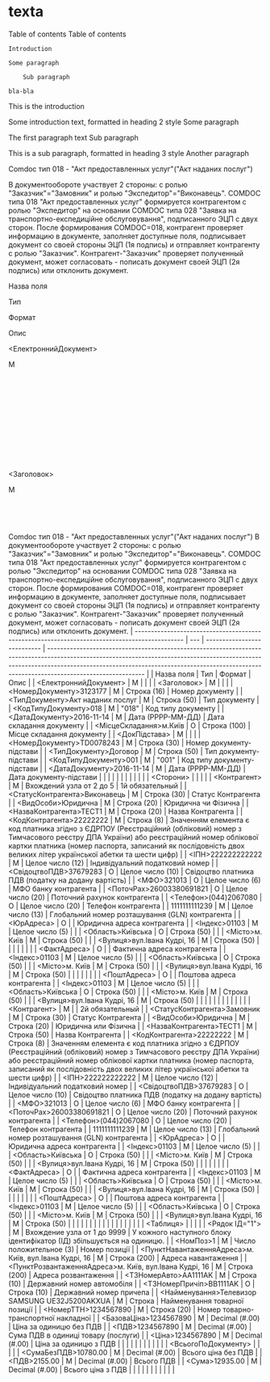# texta
Table of contents
Table of contents

    Introduction

    Some paragraph

        Sub paragraph

    bla-bla

This is the introduction

Some introduction text, formatted in heading 2 style
Some paragraph

The first paragraph text
Sub paragraph

This is a sub paragraph, formatted in heading 3 style
Another paragraph



Comdoc тип 018 - "Акт предоставленных услуг"("Акт наданих послуг")

В документообороте участвует 2 стороны: с ролью "Заказчик"="Замовник" и ролью "Экспедитор"="Виконавець". COMDOC типа 018 "Акт предоставленных услуг" формируется контрагентом с ролью "Экспедитор" на основании COMDOC типа 028 "Заявка на транспортно-експедиційне обслуговування", подписанного ЭЦП с двух сторон. После формирования COMDOC=018, контрагент проверяет информацию в документе, заполняет доступные поля, подписывает документ со своей стороны ЭЦП (1я подпись) и отправляет контрагенту с ролью "Заказчик". Контрагент-"Заказчик" проверяет полученный документ, может согласовать - пописать документ своей ЭЦП (2я подпись) или отклонить документ.

Назва поля
	

Тип
	

Формат
	

Опис

<ЕлектроннийДокумент>
	

M
	

​
	

​

​
	

​
	

​
	

​

<Заголовок>
	

M
	

​
	

​

Comdoc тип 018 - "Акт предоставленных услуг"("Акт наданих послуг") В документообороте участвует 2 стороны: с ролью "Заказчик"="Замовник" и ролью "Экспедитор"="Виконавець". COMDOC типа 018 "Акт предоставленных услуг" формируется контрагентом с ролью "Экспедитор" на основании COMDOC типа 028 "Заявка на транспортно-експедиційне обслуговування", подписанного ЭЦП с двух сторон. После формирования COMDOC=018, контрагент проверяет информацию в документе, заполняет доступные поля, подписывает документ со своей стороны ЭЦП (1я подпись) и отправляет контрагенту с ролью "Заказчик". Контрагент-"Заказчик" проверяет полученный документ, может согласовать - пописать документ своей ЭЦП (2я подпись) или отклонить документ. | --------------------------------------------------------------------------------------------- | --- | --------------------------- | ------------------------------------------------------------------------------------------------------------------------------------------------------------------------------------------------------------------------------------------------------------------------ | | Назва поля | Тип | Формат | Опис | | <ЕлектроннийДокумент> | M | | | | <Заголовок> | M | | | | <НомерДокументу>3123177 | M | Строка (16) | Номер документу | | <ТипДокументу>Акт наданих послуг | M | Строка (50) | Тип документу | | <КодТипуДокументу>018 | M | "018" | Код типу документу | | <ДатаДокументу>2016-11-14 | M | Дата (РРРР-ММ-ДД) | Дата складання документу | | <МісцеСкладання>м.Київ | О | Строка (100) | Місце складання документу | | <ДокПідстава> | M | | | | <НомерДокументу>TD0078243 | M | Строка (30) | Номер документу-підстави | | <ТипДокументу>Договор | M | Строка (50) | Тип документу-підстави | | <КодТипуДокументу>001 | M | "001" | Код типу документу-підстави | | <ДатаДокументу>2016-11-14 | M | Дата (РРРР-ММ-ДД) | Дата документу-підстави | | | | | | | | | | | | <Сторони> | | | | | <Контрагент> | M | Вхождений узла от 2 до 5 | 1й обязательный | | <СтатусКонтрагента>Виконавець | M | Строка (30) | Статус Контрагента | | <ВидОсоби>Юридична | M | Строка (20) | Юридична чи Фізична | | <НазваКонтрагента>ТЕСТ1 | M | Строка (20) | Назва Контрагента | | <КодКонтрагента>22222222 | M | Строка (8) | Значенням елемента є код платника згідно з ЄДРПОУ (Реєстраційний (обліковий) номер з Тимчасового реєстру ДПА України) або реєстраційний номер облікової картки платника (номер паспорта, записаний як послідовність двох великих літер української абетки та шести цифр) | | <ІПН>222222222222 | M | Целое число (12) | Індивідуальний податковий номер | | <СвідоцтвоПДВ>37679283 | О | Целое число (10) | Свідоцтво платника ПДВ (податку на додану вартість) | | <МФО>321013 | О | Целое число (6) | МФО банку контрагента | | <ПоточРах>26003380691821 | О | Целое число (20) | Поточний рахунок контрагента | | <Телефон>(044)2067080 | О | Целое число (20) | Телефон контрагента | | 1111111111239 | M | Целое число (13) | Глобальний номер розташування (GLN) контрагента | | <ЮрАдреса> | О | | Юридична адреса контрагента | | <Індекс>01103 | M | Целое число (5) | | | <Область>Київська | О | Строка (50) | | | <Місто>м. Київ | M | Строка (50) | | | <Вулиця>вул.Івана Кудрі, 16 | M | Строка (50) | | | | | | | | <ФактАдреса> | О | | Фактична адреса контрагента | | <Індекс>01103 | M | Целое число (5) | | | <Область>Київська | О | Строка (50) | | | <Місто>м. Київ | M | Строка (50) | | | <Вулиця>вул.Івана Кудрі, 16 | M | Строка (50) | | | | | | | | <ПоштАдреса> | О | | Поштова адреса контрагента | | <Індекс>01103 | M | Целое число (5) | | | <Область>Київська | О | Строка (50) | | | <Місто>м. Київ | M | Строка (50) | | | <Вулиця>вул.Івана Кудрі, 16 | M | Строка (50) | | | | | | | | | | | | | <Контрагент> | M | | 2й обязательный | | <СтатусКонтрагента>Замовник | M | Строка (30) | Статус Контрагента | | <ВидОсоби>Юридична | M | Строка (20) | Юридична или Фізична | | <НазваКонтрагента>ТЕСТ1 | M | Строка (50) | Назва Контрагента | | <КодКонтрагента>22222222 | M | Строка (8) | Значенням елемента є код платника згідно з ЄДРПОУ (Реєстраційний (обліковий) номер з Тимчасового реєстру ДПА України) або реєстраційний номер облікової картки платника (номер паспорта, записаний як послідовність двох великих літер української абетки та шести цифр) | | <ІПН>222222222222 | M | Целое число (12) | Індивідуальний податковий номер | | <СвідоцтвоПДВ>37679283 | О | Целое число (10) | Свідоцтво платника ПДВ (податку на додану вартість) | | <МФО>321013 | О | Целое число (6) | МФО банку контрагента | | <ПоточРах>26003380691821 | О | Целое число (20) | Поточний рахунок контрагента | | <Телефон>(044)2067080 | О | Целое число (20) | Телефон контрагента | | 1111111111239 | M | Целое число (13) | Глобальний номер розташування (GLN) контрагента | | <ЮрАдреса> | О | | Юридична адреса контрагента | | <Індекс>01103 | M | Целое число (5) | | | <Область>Київська | О | Строка (50) | | | <Місто>м. Київ | M | Строка (50) | | | <Вулиця>вул.Івана Кудрі, 16 | M | Строка (50) | | | | | | | | <ФактАдреса> | О | | Фактична адреса контрагента | | <Індекс>01103 | M | Целое число (5) | | | <Область>Київська | О | Строка (50) | | | <Місто>м. Київ | M | Строка (50) | | | <Вулиця>вул.Івана Кудрі, 16 | M | Строка (50) | | | | | | | | <ПоштАдреса> | О | | Поштова адреса контрагента | | <Індекс>01103 | M | Целое число (5) | | | <Область>Київська | О | Строка (50) | | | <Місто>м. Київ | M | Строка (50) | | | <Вулиця>вул.Івана Кудрі, 16 | M | Строка (50) | | | | | | | | | | | | | | | | | | <Таблиця> | | | | | <Рядок ІД="1"> | M | Вхождение узла от 1 до 9999 | У кожного наступного блоку ідентифікатор (ІД) збільшується на одиницю. | | <НомПоз>1 | M | Число положительное (3) | Номер позиції | | <ПунктНавантаженняАдреса>м. Київ, вул.Івана Кудрі, 16 | M | Строка (200) | Адреса навантаження | | <ПунктРозвантаженняАдреса>м. Київ, вул.Івана Кудрі, 16 | M | Строка (200) | Адреса розвантаження | | <ТЗНомерАвто>AA1111AK | M | Строка (10) | Державний номер автомобіля | | <ТЗНомерПричіп>ВВ1111AK | О | Строка (10) | Державний номер причепа | | <Найменування>Телевизор SAMSUNG UE32J5200AKXUA | M | Строка | Найменування товарної позиції | | <НомерТТН>1234567890 | M | Строка (20) | Номер товарно-транспортної накладної | | <БазоваЦіна>1234567890 | M | Decimal (#.00) | Ціна за одиницю без ПДВ | | <ПДВ>1234567890 | M | Decimal (#.00) | Сума ПДВ в одиниці товару (послуги) | | <Ціна>1234567890 | M | Decimal (#.00) | Ціна за одиницю з ПДВ | | | | | | | | | | | | <ВсьогоПоДокументу> | | | | | <СумаБезПДВ>10780.00 | M | Decimal (#.00) | Всього ціна без ПДВ | | <ПДВ>2155.00 | M | Decimal (#.00) | Всього ПДВ | | <Сума>12935.00 | M | Decimal (#.00) | Всього ціна з ПДВ | | | | | | | | | | |
